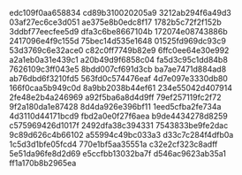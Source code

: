 edc109f0aa658834
cd89b310020205a9
3212ab294f6a49d3
03af27ec6ce3d051
ae375e8b0edc8f17
1782b5c72f2f152b
3ddbf77eecfee5d9
dfa3c6be8667104b
172074e08743886b
2417096e4f9c155d
75bec14d535e1648
01525fd969dc93c9
53d3769c6e32ace0
c82c0ff7749b82e9
6ffc0ee64e30e992
a2a1eb0a31e439c1
a20b49d9f6858c04
fa5d3c95c1dd84b8
7626109c3ff043e5
8bdd007cf691d3cb
ba7ae7471d884ad8
ab76dbd6f3210fd5
563fd0c574476eaf
4d7e097e3330db80
166f0caa5b949c0d
8a9bb2038b44ef61
234e55042d407914
2fe48e2b4a246969
a92f5ba6a8d4d9ff
79ef257119fc2f72
9f2a180da1e87428
8d4da926e396bf11
1eed5cfba2fe734a
4d3110d44171bcd9
fbd2a0e0f27f6aea
b9de4434278d8259
c575969426d1017f
2492dfa38c394331
7543833be9fe2dac
9c89d626c4b66102
a55994c49bc033a3
d33c7c284f4dfb0a
1c5d3d1bfe05fcd4
770e1bf5aa35551a
c32e2cf323c8adff
5e51da96fe8d2d69
e5ccfbb13032ba7f
d546ac9623ab35a1
ff1a170b8b2965ea
